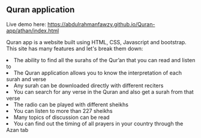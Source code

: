 ## Quran application

Live demo here: https://abdulrahmanfawzy.github.io/Quran-app/athan/index.html

Quran app is a website built using HTML, CSS, Javascript and bootstrap.
This site has many features and let's break them down:
<li>The ability to find all the surahs of the Qur’an that you can read and listen to</li>
<li>The Quran application allows you to know the interpretation of each surah and verse</li>
<li>Any surah can be downloaded directly with different reciters</li>
<li>You can search for any verse in the Quran and also get a surah from that verse</li>
<li>The radio can be played with different sheikhs</li>
<li>You can listen to more than 227 sheikhs</li>
<li>Many topics of discussion can be read</li>
<li>You can find out the timing of all prayers in your country through the Azan tab</li>
